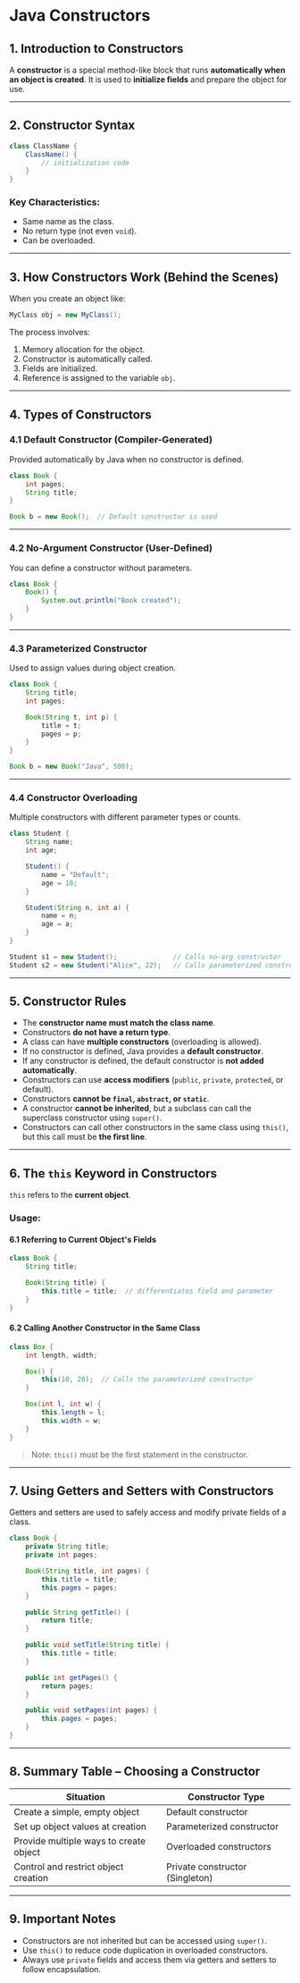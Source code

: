 # Java Constructors 

## **1. Introduction to Constructors**

A **constructor** is a special method-like block that runs **automatically when an object is created**. It is used to **initialize fields** and prepare the object for use.

---

## **2. Constructor Syntax**

```java
class ClassName {
    ClassName() {
        // initialization code
    }
}
```

### **Key Characteristics:**
- Same name as the class.
- No return type (not even `void`).
- Can be overloaded.

---

## **3. How Constructors Work (Behind the Scenes)**

When you create an object like:

```java
MyClass obj = new MyClass();
```

The process involves:
1. Memory allocation for the object.
2. Constructor is automatically called.
3. Fields are initialized.
4. Reference is assigned to the variable `obj`.

---

## **4. Types of Constructors**

### **4.1 Default Constructor (Compiler-Generated)**

Provided automatically by Java when no constructor is defined.

```java
class Book {
    int pages;
    String title;
}
```

```java
Book b = new Book();  // Default constructor is used
```

---

### **4.2 No-Argument Constructor (User-Defined)**

You can define a constructor without parameters.

```java
class Book {
    Book() {
        System.out.println("Book created");
    }
}
```

---

### **4.3 Parameterized Constructor**

Used to assign values during object creation.

```java
class Book {
    String title;
    int pages;

    Book(String t, int p) {
        title = t;
        pages = p;
    }
}
```

```java
Book b = new Book("Java", 500);
```

---

### **4.4 Constructor Overloading**

Multiple constructors with different parameter types or counts.

```java
class Student {
    String name;
    int age;

    Student() {
        name = "Default";
        age = 18;
    }

    Student(String n, int a) {
        name = n;
        age = a;
    }
}
```

```java
Student s1 = new Student();              // Calls no-arg constructor  
Student s2 = new Student("Alice", 22);   // Calls parameterized constructor
```

---

## **5. Constructor Rules**

- The **constructor name must match the class name**.
- Constructors **do not have a return type**.
- A class can have **multiple constructors** (overloading is allowed).
- If no constructor is defined, Java provides a **default constructor**.
- If any constructor is defined, the default constructor is **not added automatically**.
- Constructors can use **access modifiers** (`public`, `private`, `protected`, or default).
- Constructors **cannot be `final`, `abstract`, or `static`**.
- A constructor **cannot be inherited**, but a subclass can call the superclass constructor using `super()`.
- Constructors can call other constructors in the same class using `this()`, but this call must be **the first line**.

---

## **6. The `this` Keyword in Constructors**

`this` refers to the **current object**.

### **Usage:**

#### **6.1 Referring to Current Object's Fields**

```java
class Book {
    String title;

    Book(String title) {
        this.title = title;  // differentiates field and parameter
    }
}
```

#### **6.2 Calling Another Constructor in the Same Class**

```java
class Box {
    int length, width;

    Box() {
        this(10, 20);  // Calls the parameterized constructor
    }

    Box(int l, int w) {
        this.length = l;
        this.width = w;
    }
}
```

> Note: `this()` must be the first statement in the constructor.

---

## **7. Using Getters and Setters with Constructors**

Getters and setters are used to safely access and modify private fields of a class.

```java
class Book {
    private String title;
    private int pages;

    Book(String title, int pages) {
        this.title = title;
        this.pages = pages;
    }

    public String getTitle() {
        return title;
    }

    public void setTitle(String title) {
        this.title = title;
    }

    public int getPages() {
        return pages;
    }

    public void setPages(int pages) {
        this.pages = pages;
    }
}
```

---

## **8. Summary Table – Choosing a Constructor**

| Situation                            | Constructor Type             |
|-------------------------------------|------------------------------|
| Create a simple, empty object        | Default constructor          |
| Set up object values at creation     | Parameterized constructor    |
| Provide multiple ways to create object | Overloaded constructors  |
| Control and restrict object creation | Private constructor (Singleton) |

---

## **9. Important Notes**

- Constructors are not inherited but can be accessed using `super()`.
- Use `this()` to reduce code duplication in overloaded constructors.
- Always use `private` fields and access them via getters and setters to follow encapsulation.

